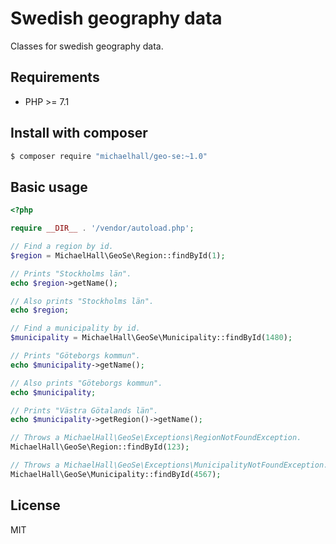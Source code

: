 # Swedish geography data

Classes for swedish geography data.

## Requirements

- PHP >= 7.1

## Install with composer

``` bash
$ composer require "michaelhall/geo-se:~1.0"
```

## Basic usage

```php
<?php

require __DIR__ . '/vendor/autoload.php';

// Find a region by id.
$region = MichaelHall\GeoSe\Region::findById(1);

// Prints "Stockholms län".
echo $region->getName();

// Also prints "Stockholms län".
echo $region;

// Find a municipality by id.
$municipality = MichaelHall\GeoSe\Municipality::findById(1480);

// Prints "Göteborgs kommun".
echo $municipality->getName();

// Also prints "Göteborgs kommun".
echo $municipality;

// Prints "Västra Götalands län".
echo $municipality->getRegion()->getName();

// Throws a MichaelHall\GeoSe\Exceptions\RegionNotFoundException.
MichaelHall\GeoSe\Region::findById(123);

// Throws a MichaelHall\GeoSe\Exceptions\MunicipalityNotFoundException.
MichaelHall\GeoSe\Municipality::findById(4567);
```

## License

MIT